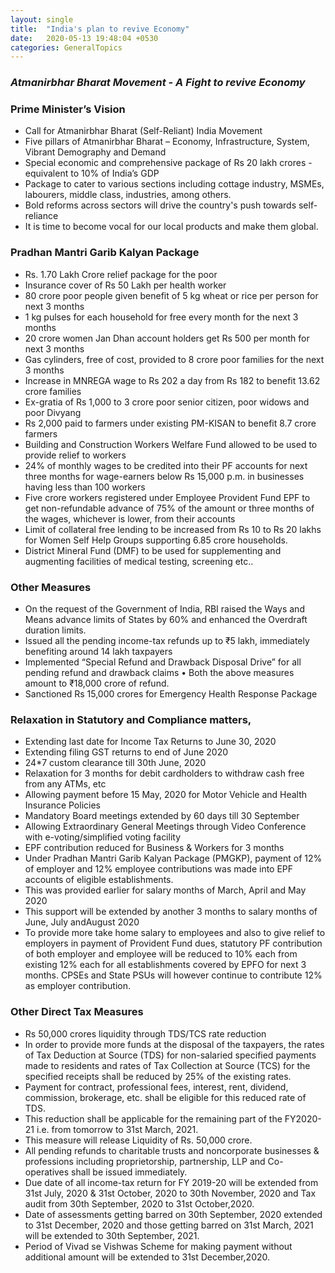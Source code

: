 ```yaml
---
layout: single
title:  "India's plan to revive Economy"
date:   2020-05-13 19:48:04 +0530
categories: GeneralTopics
---
```


### *Atmanirbhar Bharat Movement - A Fight to revive Economy*

### Prime Minister’s Vision

*	Call for Atmanirbhar Bharat (Self-Reliant) India Movement
*	Five pillars of Atmanirbhar Bharat – Economy, Infrastructure, System, Vibrant Demography and Demand
*	Special economic and comprehensive package of Rs 20 lakh crores - equivalent to 10% of India’s GDP
*	Package to cater to various sections including cottage industry, MSMEs, labourers, middle class, industries, among others.
*	Bold reforms across sectors will drive the country's push towards self-reliance
*	It is time to become vocal for our local products and make them global.

### Pradhan Mantri Garib Kalyan Package

*	Rs. 1.70 Lakh Crore relief package for the poor 
*	Insurance cover of Rs 50 Lakh per health worker 
*	80 crore poor people  given benefit of  5 kg wheat or rice per person  for next 3 months 
*	1 kg pulses for each household for free every month for the next 3 months
*	20 crore women Jan Dhan account holders get Rs 500 per month for next 3 months 
*	Gas cylinders, free of cost,  provided to 8 crore poor families for the next 3 months 
*	Increase in MNREGA wage to Rs 202 a day from Rs 182 to benefit 13.62 crore families 
*	Ex-gratia of Rs 1,000 to 3 crore poor senior citizen, poor widows and poor Divyang
*	Rs 2,000 paid to farmers under existing PM-KISAN to benefit 8.7 crore farmers 
*	Building and Construction Workers Welfare Fund allowed to be used to provide relief to workers 
*	24% of monthly wages to be credited into their PF accounts for next three months for wage-earners below Rs 15,000 p.m. in businesses having less than 100 workers 
*	Five crore workers registered under Employee Provident Fund EPF to get non-refundable advance of 75% of the amount or three months of the wages, whichever is lower, from their accounts 
*	Limit of collateral free lending to be increased from Rs 10 to Rs 20 lakhs for Women Self Help Groups supporting 6.85 crore households. 
*	District Mineral Fund (DMF) to be used for supplementing and augmenting facilities of medical testing, screening etc..


### Other Measures

*	On the request of the Government of India, RBI raised the Ways and Means advance limits of States  by 60% and enhanced the Overdraft duration limits. 
*	Issued all the pending income-tax refunds up to ₹5 lakh, immediately benefiting around 14 lakh taxpayers 
*	Implemented “Special Refund and Drawback Disposal Drive” for all pending refund and drawback claims • Both the above measures amount to ₹18,000 crore of refund. 
*	Sanctioned Rs 15,000 crores for Emergency Health Response Package

### Relaxation in Statutory and Compliance matters, 
*	Extending last date for Income Tax Returns to June 30, 2020 
*	Extending filing GST returns to end of June 2020 
*	24*7 custom clearance till 30th June, 2020 
*	Relaxation for 3 months for debit cardholders to withdraw cash free from any ATMs, etc 
*	Allowing payment before 15 May, 2020 for Motor Vehicle and Health Insurance Policies 
*	Mandatory Board meetings  extended by 60 days till 30 September 
*	Allowing Extraordinary General Meetings through Video Conference with e-voting/simplified voting facility
* EPF contribution reduced for Business & Workers for 3 months
* Under Pradhan Mantri Garib Kalyan Package (PMGKP), payment of 12% of employer and 12% employee contributions was made into EPF accounts of eligible establishments.
*	This was provided earlier for salary months of March, April and May 2020
*	This support will be extended by another 3 months to salary months of June, July andAugust 2020
* To provide more take home salary to employees and also to give relief to employers in payment of Provident Fund dues, statutory PF contribution of both employer and employee will be reduced to 10% each from existing 12% each for all establishments covered by EPFO for next 3 months. CPSEs and State PSUs will however continue to contribute 12% as employer contribution.


### Other Direct Tax Measures

*	Rs 50,000 crores liquidity through TDS/TCS rate reduction
*	In order to provide more funds at the disposal of the taxpayers, the rates of Tax Deduction at Source (TDS) for non-salaried specified payments made to residents and rates of Tax Collection at Source (TCS) for the specified receipts shall be reduced by 25% of the existing rates. 
*	Payment for contract, professional fees, interest, rent, dividend, commission, brokerage, etc. shall be eligible for this reduced rate of TDS. 
*	This reduction shall be applicable for the remaining part of the FY2020-21 i.e. from tomorrow to 31st March, 2021. 
*	This measure will release Liquidity of Rs. 50,000 crore.
*	All pending refunds to charitable trusts and noncorporate businesses & professions including proprietorship, partnership, LLP and Co-operatives shall be issued immediately.
*	Due date of all income-tax return for FY 2019-20 will be extended from 31st July, 2020 & 31st October, 2020 to 30th November, 2020 and Tax audit from 30th September, 2020 to 31st October,2020.
*	Date of assessments getting barred on 30th September, 2020 extended to 31st December, 2020 and those getting barred on 31st March, 2021 will be extended to 30th September, 2021.
*	Period of Vivad se Vishwas Scheme for making payment without additional amount will be extended to 31st December,2020.


